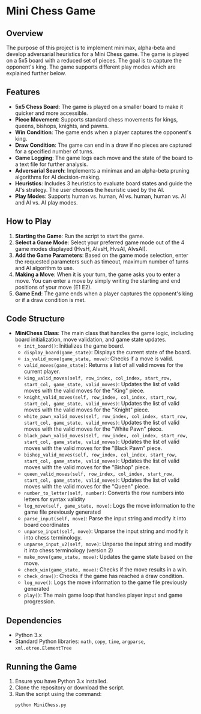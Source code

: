 # Mini Chess Game

## Overview

The purpose of this project is to implement minimax, alpha-beta and develop adversarial heuristics for a Mini Chess game. The game is played on a 5x5 board with a reduced set of pieces. The goal is to capture the opponent's king. The game supports different play modes which are explained further below.

## Features

- **5x5 Chess Board**: The game is played on a smaller board to make it quicker and more accessible.
- **Piece Movement**: Supports standard chess movements for kings, queens, bishops, knights, and pawns.
- **Win Condition**: The game ends when a player captures the opponent's king.
- **Draw Condition**: The game can end in a draw if no pieces are captured for a specified number of turns.
- **Game Logging**: The game logs each move and the state of the board to a text file for further analysis.
- **Adversarial Search**: Implements a minimax and an alpha-beta pruning algorithms for AI decision-making.
- **Heuristics**: Includes 3 heuristics to evaluate board states and guide the AI's strategy. The user chooses the heuristic used by the AI.
- **Play Modes**: Supports human vs. human, AI vs. human, human vs. AI and AI vs. AI play modes.

## How to Play

1. **Starting the Game**: Run the script to start the game.
2. **Select a Game Mode**: Select your preferred game mode out of the 4 game modes displayed (HvsH, AIvsH, HvsAI, AIvsAI).
3. **Add the Game Parameters**: Based on the game mode selection, enter the requested parameters such as timeout, maximum number of turns and AI algorithm to use.
4. **Making a Move**: When it is your turn, the game asks you to enter a move. You can enter a move by simply writing the starting and end positions of your move (E1 E2).
5. **Game End**: The game ends when a player captures the opponent's king or if a draw condition is met.

## Code Structure

- **MiniChess Class**: The main class that handles the game logic, including board initialization, move validation, and game state updates.
  - `init_board()`: Initializes the game board.
  - `display_board(game_state)`: Displays the current state of the board.
  - `is_valid_move(game_state, move)`: Checks if a move is valid.
  - `valid_moves(game_state)`: Returns a list of all valid moves for the current player.
  - `king_valid_moves(self, row_index, col_index, start_row, start_col, game_state, valid_moves)`: Updates the list of valid moves with the valid moves for the "King" piece.
  - `knight_valid_moves(self, row_index, col_index, start_row, start_col, game_state, valid_moves)`: Updates the list of valid moves with the valid moves for the "Knight" piece.
  - `white_pawn_valid_moves(self, row_index, col_index, start_row, start_col, game_state, valid_moves)`: Updates the list of valid moves with the valid moves for the "White Pawn" piece.
  - `black_pawn_valid_moves(self, row_index, col_index, start_row, start_col, game_state, valid_moves)`: Updates the list of valid moves with the valid moves for the "Black Pawn" piece.
  - `bishop_valid_moves(self, row_index, col_index, start_row, start_col, game_state, valid_moves)`: Updates the list of valid moves with the valid moves for the "Bishop" piece.
  - `queen_valid_moves(self, row_index, col_index, start_row, start_col, game_state, valid_moves)`: Updates the list of valid moves with the valid moves for the "Queen" piece.
  - `number_to_letter(self, number)`: Converts the row numbers into letters for syntax validity
  - `log_move(self, game_state, move)`: Logs the move information to the game file previously generated
  - `parse_input(self, move)`: Parse the input string and modify it into board coordinates
  - `unparse_input(self, move)`: Unparse the input string and modify it into chess terminology.
  - `unparse_input_v2(self, move)`: Unparse the input string and modify it into chess terminology (version 2)
  - `make_move(game_state, move)`: Updates the game state based on the move.
  - `check_win(game_state, move)`: Checks if the move results in a win.
  - `check_draw()`: Checks if the game has reached a draw condition.
  - `log_move()`: Logs the move information to the game file previously generated
  - `play()`: The main game loop that handles player input and game progression.

## Dependencies

- Python 3.x
- Standard Python libraries: `math`, `copy`, `time`, `argparse`, `xml.etree.ElementTree`

## Running the Game

1. Ensure you have Python 3.x installed.
2. Clone the repository or download the script.
3. Run the script using the command:
   ```bash
   python MiniChess.py
   ```
